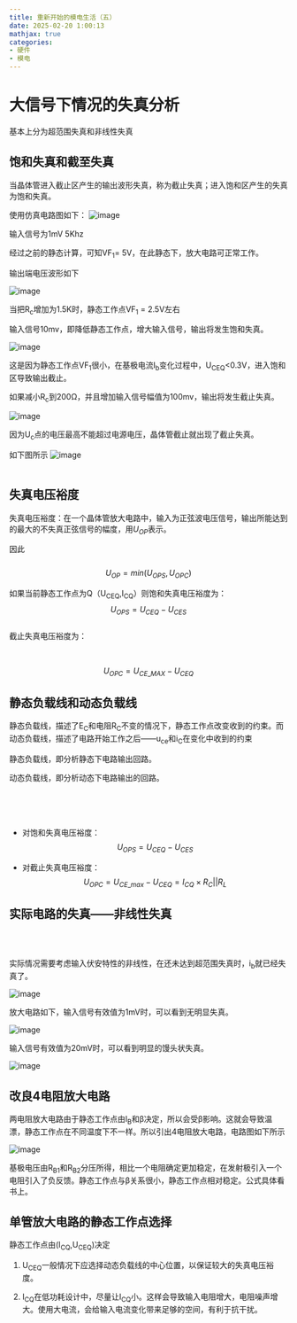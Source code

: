 ```yaml
---
title: 重新开始的模电生活（五）
date: 2025-02-20 1:00:13
mathjax: true
categories: 
- 硬件
- 模电
---
```


# 大信号下情况的失真分析  

基本上分为超范围失真和非线性失真

## 饱和失真和截至失真
当晶体管进入截止区产生的输出波形失真，称为截止失真；进入饱和区产生的失真为饱和失真。

使用仿真电路图如下：
![image](https://github.com/maxiro-samurai/picx-images-hosting/raw/master/image.7sncbanacr.webp)

输入信号为1mV 5Khz

经过之前的静态计算，可知VF<sub>1</sub>= 5V，在此静态下，放大电路可正常工作。

输出端电压波形如下

![image](https://github.com/maxiro-samurai/picx-images-hosting/raw/master/image.73u2rblaei.webp)

当把R<sub>c</sub>增加为1.5K时，静态工作点VF<sub>1</sub> = 2.5V左右

输入信号10mv，即降低静态工作点，增大输入信号，输出将发生饱和失真。

![image](https://github.com/maxiro-samurai/picx-images-hosting/raw/master/image.7egwksvq1c.webp)

这是因为静态工作点VF<sub>1</sub>很小，在基极电流I<sub>b</sub>变化过程中，U<sub>CEQ</sub><0.3V，进入饱和区导致输出截止。

如果减小R<sub>c</sub>到200Ω，并且增加输入信号幅值为100mv，输出将发生截止失真。

![image](https://github.com/maxiro-samurai/picx-images-hosting/raw/master/image.2obnmesw9u.webp)

因为U<sub>c</sub>点的电压最高不能超过电源电压，晶体管截止就出现了截止失真。


如下图所示
![image](https://github.com/maxiro-samurai/picx-images-hosting/raw/master/image.361pb064hu.webp)
<br> <br>

## 失真电压裕度
失真电压裕度：在一个晶体管放大电路中，输入为正弦波电压信号，输出所能达到的最大的不失真正弦信号的幅度，用$U_{OP}$表示。

因此
<br>  
$$ U_{OP}=min(U_{OPS},U_{OPC}) $$


如果当前静态工作点为Q（U<sub>CEQ</sub>,I<sub>CQ</sub>）则饱和失真电压裕度为：
<br>
$$ U_{OPS} = U_{CEQ}-U_{CES}$$
<br>
截止失真电压裕度为：

<br>

$$ U_{OPC} = U_{CE\_MAX}-U_{CEQ}$$

## 静态负载线和动态负载线

静态负载线，描述了E<sub>C</sub>和电阻R<sub>C</sub>不变的情况下，静态工作点改变收到的约束。而动态负载线，描述了电路开始工作之后——u<sub>ce</sub>和i<sub>C</sub>在变化中收到的约束

静态负载线，即分析静态下电路输出回路。  

动态负载线，即分析动态下电路输出的回路。

<br><br><br>  

* 对饱和失真电压裕度：  
$$U_{OPS}=U_{CEQ}-U_{CES}$$

* 对截止失真电压裕度：  
$$U_{OPC}=U_{CE\_max}-U_{CEQ}=I_{CQ}\times R_C||R_L$$




## 实际电路的失真——非线性失真 

<br> <br>  

实际情况需要考虑输入伏安特性的非线性，在还未达到超范围失真时，i<sub>b</sub>就已经失真了。

![image](https://github.com/maxiro-samurai/picx-images-hosting/raw/master/image.9kgb7erhmh.webp)


放大电路如下，输入信号有效值为1mV时，可以看到无明显失真。

![image](https://github.com/maxiro-samurai/picx-images-hosting/raw/master/image.1ap4lvt03h.png)

输入信号有效值为20mV时，可以看到明显的馒头状失真。


![image](https://github.com/maxiro-samurai/picx-images-hosting/raw/master/image.3d4x9xxmrk.webp)


## 改良4电阻放大电路

两电阻放大电路由于静态工作点由I<sub>B</sub>和β决定，所以会受β影响。这就会导致温漂，静态工作点在不同温度下不一样。所以引出4电阻放大电路，电路图如下所示


![image](https://github.com/maxiro-samurai/picx-images-hosting/raw/master/image.2vevldd9v8.webp)


基极电压由R<sub>B1</sub>和R<sub>B2</sub>分压所得，相比一个电阻确定更加稳定，在发射极引入一个电阻引入了负反馈。静态工作点与β关系很小，静态工作点相对稳定。公式具体看书上。


## 单管放大电路的静态工作点选择

静态工作点由(I<sub>CQ</sub>,U<sub>CEQ</sub>)决定

1. U<sub>CEQ</sub>一般情况下应选择动态负载线的中心位置，以保证较大的失真电压裕度。

2. I<sub>CQ</sub>在低功耗设计中，尽量让I<sub>CQ</sub>小。这样会导致输入电阻增大，电阻噪声增大。使用大电流，会给输入电流变化带来足够的空间，有利于抗干扰。